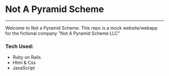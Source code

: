 # Not A Pyramid Scheme
<hr/>
<p>
  Welcome to Not a Pyramid Scheme. This repo is a mock website/webapp for the fictional company "Not A Pyramid Scheme LLC"
</p>
<h3>
  Tech Used:
</h3>
<ul>
  <li>Ruby on Rails</li>
  <li>Html & Css</li>
  <li>JavaScript</li>
</ul>

